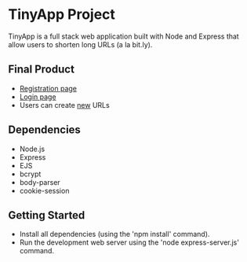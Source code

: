# TinyApp Project

TinyApp is a full stack web application built with Node and Express that allow users to shorten long URLs (a la bit.ly).


## Final Product

* [Registration page](/docs/welcome.png)
* [Login page](/docs/login.png)
* Users can create [new](/docs/new.png) URLs


## Dependencies

- Node.js
- Express
- EJS
- bcrypt
- body-parser
- cookie-session


## Getting Started

- Install all dependencies (using the 'npm install' command).
- Run the development web server using the 'node express-server.js' command.
